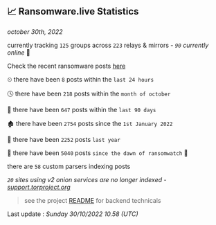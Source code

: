 
## 📈 Ransomware.live Statistics
_october 30th, 2022_

currently tracking `125` groups across `223` relays & mirrors - _`90` currently online_ 📡

Check the recent ransomware posts [here](https://www.ransomware.live/#/recentposts)


⏲ there have been `8` posts within the `last 24 hours`

🕓 there have been `218` posts within the `month of october`

📅 there have been `647` posts within the `last 90 days`

🏚 there have been `2754` posts since the `1st January 2022`

🚀 there have been `2252` posts `last year`

🦕 there have been `5040` posts `since the dawn of ransomwatch` 🐣

there are `58` custom parsers indexing posts

_`20` sites using v2 onion services are no longer indexed - [support.torproject.org](https://support.torproject.org/onionservices/v2-deprecation/)_

> see the project [README](https://github.com/jmousqueton/ransomwatch#readme) for backend technicals



Last update : _Sunday 30/10/2022 10.58 (UTC)_

